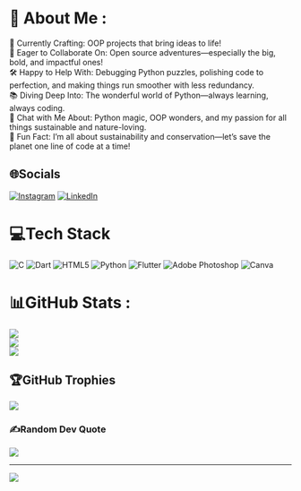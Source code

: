 # 💫 About Me :

🌱 Currently Crafting: OOP projects that bring ideas to life!  
🤝 Eager to Collaborate On: Open source adventures—especially the big, bold, and impactful ones!  
🛠️ Happy to Help With: Debugging Python puzzles, polishing code to perfection, and making things run smoother with less redundancy.  
📚 Diving Deep Into: The wonderful world of Python—always learning, always coding.  
💬 Chat with Me About: Python magic, OOP wonders, and my passion for all things sustainable and nature-loving.  
🎉 Fun Fact: I’m all about sustainability and conservation—let’s save the planet one line of code at a time!


## 🌐Socials
[![Instagram](https://img.shields.io/badge/Instagram-%23E4405F.svg?logo=Instagram&logoColor=white)](https://instagram.com/abrahamadelodun) [![LinkedIn](https://img.shields.io/badge/LinkedIn-%230077B5.svg?logo=linkedin&logoColor=white)](https://linkedin.com/in/abraham-adelodun) 

# 💻Tech Stack
![C](https://img.shields.io/badge/c-%2300599C.svg?style=for-the-badge&logo=c&logoColor=white) ![Dart](https://img.shields.io/badge/dart-%230175C2.svg?style=for-the-badge&logo=dart&logoColor=white) ![HTML5](https://img.shields.io/badge/html5-%23E34F26.svg?style=for-the-badge&logo=html5&logoColor=white) ![Python](https://img.shields.io/badge/python-3670A0?style=for-the-badge&logo=python&logoColor=ffdd54) ![Flutter](https://img.shields.io/badge/Flutter-%2302569B.svg?style=for-the-badge&logo=Flutter&logoColor=white) ![Adobe Photoshop](https://img.shields.io/badge/adobephotoshop-%2331A8FF.svg?style=for-the-badge&logo=adobephotoshop&logoColor=white) ![Canva](https://img.shields.io/badge/Canva-%2300C4CC.svg?style=for-the-badge&logo=Canva&logoColor=white)
# 📊GitHub Stats :
![](https://github-readme-stats.vercel.app/api?username=Incognitol07&theme=dark&hide_border=true&include_all_commits=false&count_private=true)<br/>
![](https://github-readme-streak-stats.herokuapp.com/?user=Incognitol07&theme=dark&hide_border=true)<br/>
![](https://github-readme-stats.vercel.app/api/top-langs/?username=Incognitol07&theme=dark&hide_border=true&include_all_commits=false&count_private=true&layout=compact)

## 🏆GitHub Trophies
![](https://github-trophies.vercel.app/?username=Incognitol07&theme=onedark&no-frame=true&no-bg=true&margin-w=4)

### ✍️Random Dev Quote
![](https://quotes-github-readme.vercel.app/api?type=horizontal&theme=dark)


---
[![](https://visitcount.itsvg.in/api?id=Incognitol07&icon=0&color=0)](https://visitcount.itsvg.in)
